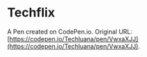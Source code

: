 # Techflix

A Pen created on CodePen.io. Original URL: [https://codepen.io/Techluana/pen/VwxaXJJ](https://codepen.io/Techluana/pen/VwxaXJJ).

